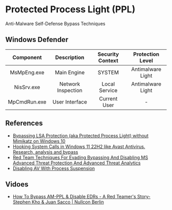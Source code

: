 # Protected Process Light (PPL)
Anti-Malware Self-Defense Bypass Techniques

## Windows Defender
| Component    | Description        | Security Context | Protection Level  |
|:------------:|:------------------:|:----------------:|:-----------------:|
| MsMpEng.exe  | Main Engine        | SYSTEM           | Antimalware Light |
| NisSrv.exe   | Network Inspection | Local Service    | Antimalware Light |
| MpCmdRun.exe | User Interface     | Current User     | -                 |

## References
- [Bypassing LSA Protection (aka Protected Process Light) without Mimikatz on Windows 10](https://redcursor.com.au/bypassing-lsa-protection-aka-protected-process-light-without-mimikatz-on-windows-10/)
- [Hooking System Calls in Windows 11 22H2 like Avast Antivirus. Research, analysis and bypass](https://the-deniss.github.io/posts/2022/12/08/hooking-system-calls-in-windows-11-22h2-like-avast-antivirus.html)
- [Red Team Techniques For Evading Bypassing And Disabling MS Advanced Threat Protection And Advanced Threat Analytics](https://www.blackhat.com/docs/eu-17/materials/eu-17-Thompson-Red-Team-Techniques-For-Evading-Bypassing-And-Disabling-MS-Advanced-Threat-Protection-And-Advanced-Threat-Analytics.pdf)
- [Disabling AV With Process Suspension](https://www.trustedsec.com/blog/disabling-av-with-process-suspension/)

## Vidoes
- [How To Bypass AM-PPL & Disable EDRs - A Red Teamer's Story-Stephen Kho & Juan Sacco | Nullcon Berlin](https://www.youtube.com/watch?v=QtObgEfy5Jw)
